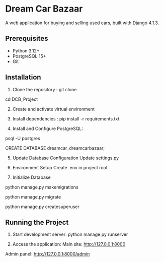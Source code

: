 # Dream Car Bazaar

A web application for buying and selling used cars, built with Django 4.1.3.

## Prerequisites

- Python 3.12+
- PostgreSQL 15+
- Git

## Installation

1. Clone the repository :
git clone <your-repository-url>

cd DCB_Project

2. Create and activate virtual environment

3. Install dependencies :
pip install -r requirements.txt

4. Install and Configure PostgreSQL:

psql -U postgres

CREATE DATABASE dreamcar_dreamcarbazaar;

5. Update Database Configuration Update settings.py

6. Environment Setup Create .env in project root

7. Initialize Database

python manage.py makemigrations

python manage.py migrate

python manage.py createsuperuser

## Running the Project
1. Start development server:
python manage.py runserver

2. Access the application:
Main site: http://127.0.0.1:8000

Admin panel: http://127.0.0.1:8000/admin
